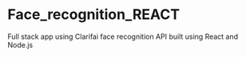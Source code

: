 # Face_recognition_REACT
Full stack app using Clarifai face recognition API built using React and Node.js
